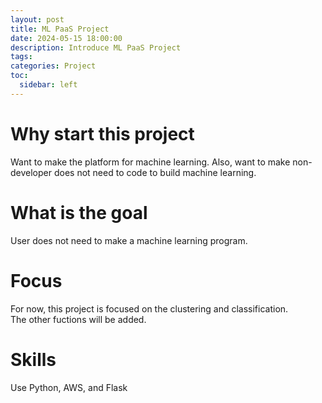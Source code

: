 ```yaml
---
layout: post
title: ML PaaS Project
date: 2024-05-15 18:00:00
description: Introduce ML PaaS Project
tags:
categories: Project
toc:
  sidebar: left
---
```


# Why start this project

Want to make the platform for machine learning. Also, want to make non-developer does not need to code to build machine learning.

# What is the goal

User does not need to make a machine learning program.

# Focus

For now, this project is focused on the clustering and classification.  
The other fuctions will be added.

# Skills

Use Python, AWS, and Flask
